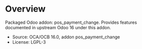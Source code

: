 # Overview

Packaged Odoo addon: pos_payment_change. Provides features documented in upstream Odoo 16 under this addon.

- Source: OCA/OCB 16.0, addon pos_payment_change
- License: LGPL-3
